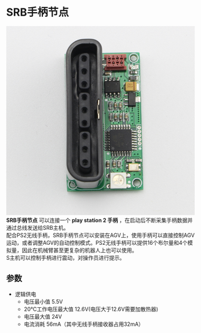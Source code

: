 # SRB手柄节点
![SRB手柄节点](Photos/SRB手柄节点.jpg)
**SRB手柄节点** 可以连接一个 **play station 2 手柄** ，在启动后不断采集手柄数据并通过总线发送给SRB主机。</br>
配合PS2无线手柄，SRB手柄节点可以安装在AGV上，使用手柄可以直接控制AGV运动，或者调整AGV的自动控制模式。PS2无线手柄可以提供16个布尔量和4个模拟量，因此在机械臂甚至更复杂的机器人上也可以使用。</br>
S主机可以控制手柄进行震动，对操作员进行提示。</br>

## 参数
- 逻辑供电
  - 电压最小值 5.5V
  - 20℃工作电压最大值 12.6V(电压大于12.6V需要加散热器)
  - 电压最大值 24V
  - 电流消耗 56mA（其中无线手柄接收器占用32mA）

